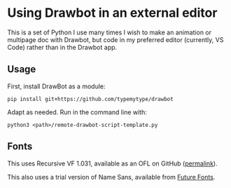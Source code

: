 # Using Drawbot in an external editor

This is a set of Python I use many times I wish to make an animation or multipage doc with Drawbot, but code in my preferred editor (currently, VS Code) rather than in the Drawbot app.

## Usage

First, install DrawBot as a module:

```
pip install git+https://github.com/typemytype/drawbot
```

Adapt as needed. Run in the command line with:

```
python3 <path>/remote-drawbot-script-template.py
```

## Fonts

This uses Recursive VF 1.031, available as an OFL on GitHub ([permalink](https://github.com/arrowtype/recursive/blob/006828dd941878bf0819a97c9d6286f24972bb16/fonts_1.031/Variable_TTF/Recursive_VF_1.031.ttf)).

This also uses a trial version of Name Sans, available from [Future Fonts](https://www.futurefonts.xyz/arrowtype/name-sans).